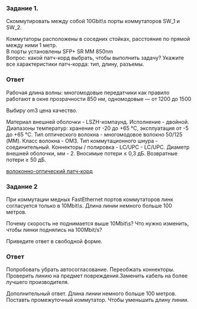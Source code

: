 ### Задание 1.
<p>Cкоммутировать между собой 10Gbit\s порты коммутаторов SW_1 и SW_2.<br>

Коммутаторы расположены в соседних стойках, расстояние по прямой между ними 1 метр.<br>
В порты установлены SFP+ SR MM 850nm<br>
Вопрос: какой патч-корд выбрать, чтобы выполнить задачу? Укажите все характеристики патч-корда: тип, длину, разъемы.</p>

### Ответ

Рабочая длина волны: многомодовые передатчики как правило работают в окне прозрачности 850 нм,
одномодовые — от 1200 до 1500

Выбиру om3 цена качество.

Материал внешней оболочки - LSZH-компаунд.
Исполнение - двойной.
Диапазоны температур: хранение от -20 до +65 °C, эксплуатация от -5 до +65 °C.
Тип оптического волокна - многомодовое волокно 50/125 (MM).
Класс волокна - OM3.
Тип коммутационного шнура - соединительный.
Коннекторы / полировка - LC/UPC - LC/UPC.
Диаметр внешней оболочки, мм - 2.
Вносимые потери ≤ 0,3 дБ.
Возвратные потери ≥ 50 дБ.

[ волоконно-оптический патч-корд ](https://www.vseinstrumenti.ru/product/soedinitelnyj-volokonno-opticheskij-shnur-nikomax-akva-3m-nmf-pc2m3c2-lcu-lcu-003-1014061/)



### Задание 2
<p>При коммутации медных FastEthernet портов коммутаторов линк согласуется только в 10Mbit\s. Длина линии немного больше 100 метров.<br>

Почему скорость не поднимается выше 10Mbit\s? Что нужно изменить, чтобы линки поднялись на 100Mbit/s?</p>

Приведите ответ в свободной форме.

### Ответ

<p>Попробовать убрать автосогласование. Переобжать коннекторы. Проверить линию на предмет повреждения.Заменить кабель на более лучшего производителя.</p>

Дополнительный ответ.
Длина линии немного больше 100 метров.
Поставть промежуточный коммутатор. Чтобы уменьшить длину линии. 



[def]: https://www.vseinstrumenti.ru/product/soedinitelnyj-volokonno-opticheskij-shnur-nikomax-akva-3m-nmf-pc2m3c2-lcu-lcu-003-1014061/#characteristics